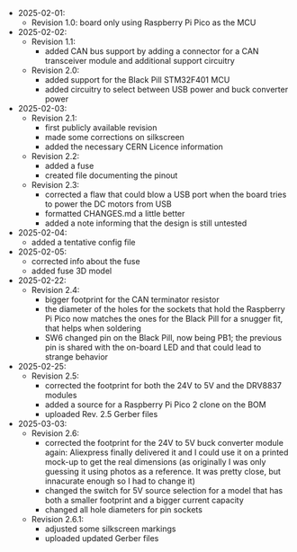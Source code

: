 - 2025-02-01:
  - Revision 1.0: board only using Raspberry Pi Pico as the MCU
- 2025-02-02:
  - Revision 1.1:
    - added CAN bus support by adding a connector for a CAN transceiver module and additional support circuitry
  - Revision 2.0:
    - added support for the Black Pill STM32F401 MCU
    - added circuitry to select between USB power and buck converter power
- 2025-02-03:
  - Revision 2.1:
    - first publicly available revision
    - made some corrections on silkscreen
    - added the necessary CERN Licence information
  - Revision 2.2:
    - added a fuse
    - created file documenting the pinout
  - Revision 2.3:
    - corrected a flaw that could blow a USB port when the board tries to power the DC motors from USB
    - formatted CHANGES.md a little better
    - added a note informing that the design is still untested
- 2025-02-04:
  - added a tentative config file
- 2025-02-05:
  - corrected info about the fuse
  - added fuse 3D model
- 2025-02-22:
  - Revision 2.4:
    - bigger footprint for the CAN terminator resistor
    - the diameter of the holes for the sockets that hold the Raspberry Pi Pico now matches the ones for the Black Pill for a snugger fit, that helps when soldering
    - SW6 changed pin on the Black Pill, now being PB1; the previous pin is shared with the on-board LED and that could lead to strange behavior
- 2025-02-25:
  - Revision 2.5:
    - corrected the footprint for both the 24V to 5V and the DRV8837 modules
    - added a source for a Raspberry Pi Pico 2 clone on the BOM
    - uploaded Rev. 2.5 Gerber files
- 2025-03-03:
  - Revision 2.6:
    - corrected the footprint for the 24V to 5V buck converter module again: Aliexpress finally delivered it and I could use it on a printed mock-up to get the real dimensions (as originally I was only guessing it using photos as a reference. It was pretty close, but innacurate enough so I had to change it)
    - changed the switch for 5V source selection for a model that has both a smaller footprint and a bigger current capacity
    - changed all hole diameters for pin sockets
  - Revision 2.6.1:
    - adjusted some silkscreen markings
    - uploaded updated Gerber files
